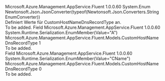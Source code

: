 <Type Name="CustomHostNameDnsRecordType" FullName="Microsoft.Azure.Management.AppService.Fluent.Models.CustomHostNameDnsRecordType">
  <TypeSignature Language="C#" Value="public enum CustomHostNameDnsRecordType" />
  <TypeSignature Language="ILAsm" Value=".class public auto ansi sealed CustomHostNameDnsRecordType extends System.Enum" />
  <TypeSignature Language="DocId" Value="T:Microsoft.Azure.Management.AppService.Fluent.Models.CustomHostNameDnsRecordType" />
  <TypeSignature Language="VB.NET" Value="Public Enum CustomHostNameDnsRecordType" />
  <TypeSignature Language="F#" Value="type CustomHostNameDnsRecordType = " />
  <AssemblyInfo>
    <AssemblyName>Microsoft.Azure.Management.AppService.Fluent</AssemblyName>
    <AssemblyVersion>1.0.0.60</AssemblyVersion>
  </AssemblyInfo>
  <Base>
    <BaseTypeName>System.Enum</BaseTypeName>
  </Base>
  <Attributes>
    <Attribute>
      <AttributeName>Newtonsoft.Json.JsonConverter(typeof(Newtonsoft.Json.Converters.StringEnumConverter))</AttributeName>
    </Attribute>
  </Attributes>
  <Docs>
    <summary>
            Definiert Werte für CustomHostNameDnsRecordType an.
            </summary>
    <remarks>To be added.</remarks>
  </Docs>
  <Members>
    <Member MemberName="A">
      <MemberSignature Language="C#" Value="A" />
      <MemberSignature Language="ILAsm" Value=".field public static literal valuetype Microsoft.Azure.Management.AppService.Fluent.Models.CustomHostNameDnsRecordType A = int32(1)" />
      <MemberSignature Language="DocId" Value="F:Microsoft.Azure.Management.AppService.Fluent.Models.CustomHostNameDnsRecordType.A" />
      <MemberSignature Language="VB.NET" Value="A" />
      <MemberSignature Language="F#" Value="A = 1" Usage="Microsoft.Azure.Management.AppService.Fluent.Models.CustomHostNameDnsRecordType.A" />
      <MemberType>Field</MemberType>
      <AssemblyInfo>
        <AssemblyName>Microsoft.Azure.Management.AppService.Fluent</AssemblyName>
        <AssemblyVersion>1.0.0.60</AssemblyVersion>
      </AssemblyInfo>
      <Attributes>
        <Attribute>
          <AttributeName>System.Runtime.Serialization.EnumMember(Value="A")</AttributeName>
        </Attribute>
      </Attributes>
      <ReturnValue>
        <ReturnType>Microsoft.Azure.Management.AppService.Fluent.Models.CustomHostNameDnsRecordType</ReturnType>
      </ReturnValue>
      <MemberValue>1</MemberValue>
      <Docs>
        <summary>To be added.</summary>
      </Docs>
    </Member>
    <Member MemberName="CName">
      <MemberSignature Language="C#" Value="CName" />
      <MemberSignature Language="ILAsm" Value=".field public static literal valuetype Microsoft.Azure.Management.AppService.Fluent.Models.CustomHostNameDnsRecordType CName = int32(0)" />
      <MemberSignature Language="DocId" Value="F:Microsoft.Azure.Management.AppService.Fluent.Models.CustomHostNameDnsRecordType.CName" />
      <MemberSignature Language="VB.NET" Value="CName" />
      <MemberSignature Language="F#" Value="CName = 0" Usage="Microsoft.Azure.Management.AppService.Fluent.Models.CustomHostNameDnsRecordType.CName" />
      <MemberType>Field</MemberType>
      <AssemblyInfo>
        <AssemblyName>Microsoft.Azure.Management.AppService.Fluent</AssemblyName>
        <AssemblyVersion>1.0.0.60</AssemblyVersion>
      </AssemblyInfo>
      <Attributes>
        <Attribute>
          <AttributeName>System.Runtime.Serialization.EnumMember(Value="CName")</AttributeName>
        </Attribute>
      </Attributes>
      <ReturnValue>
        <ReturnType>Microsoft.Azure.Management.AppService.Fluent.Models.CustomHostNameDnsRecordType</ReturnType>
      </ReturnValue>
      <MemberValue>0</MemberValue>
      <Docs>
        <summary>To be added.</summary>
      </Docs>
    </Member>
  </Members>
</Type>